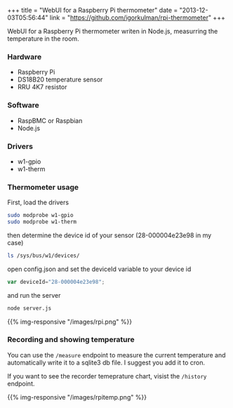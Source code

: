 +++
title = "WebUI for a Raspberry Pi thermometer"
date = "2013-12-03T05:56:44"
link = "https://github.com/igorkulman/rpi-thermometer"
+++

WebUI for a Raspberry Pi thermometer writen in Node.js, measurring the temperature in the room.

### Hardware

* Raspberry Pi
* DS18B20 temperature sensor
* RRU 4K7 resistor

### Software

* RaspBMC or Raspbian
* Node.js

### Drivers

* w1-gpio
* w1-therm

### Thermometer usage

First, load the drivers

```bash
sudo modprobe w1-gpio  
sudo modprobe w1-therm
```

then determine the device id of your sensor (28-000004e23e98 in my case) 

```bash
ls /sys/bus/w1/devices/   
```

open config.json and set the deviceId variable to your device id

```javascript
var deviceId="28-000004e23e98";
```

and run the server

```bash
node server.js
```

<!--more-->

{{% img-responsive "/images/rpi.png" %}}

### Recording and showing temperature

You can use the `/measure` endpoint to measure the current temperature and automatically write it to a sqlite3 db file. I suggest you add it to cron.

If you want to see the recorder temeprature chart, visist the `/history` endpoint.

{{% img-responsive "/images/rpitemp.png" %}}